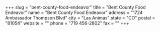 +++
slug = "bent-county-food-endeavor"
title = "Bent County Food Endeavor"
name = "Bent County Food Endeavor"
address = "1724 Ambassador Thompson Blvd"
city = "Las Animas"
state = "CO"
postal = "81054"
website = ""
phone = "719 456-2802"
fax = ""
+++
